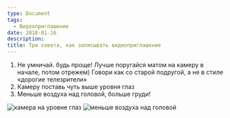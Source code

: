 ```yaml
---
type: Document
tags:
  - Видеоприглашение
date: 2018-01-16
description: 
title: Три совета, как записывать видеоприглашение
---
```


1. Не умничай. будь проще! Лучше поругайся матом на камеру в начале, потом отрежем) Говори как со старой подругой, а не в стиле «дорогие телезрители»
2. Камеру поставь чуть выше уровня глаз
3. Меньше воздуха над головой, больше груди!

![камера на уровне глаз](https://pp.userapi.com/c638628/v638628820/10afb/NcUUjov-bJg.jpg)
![меньше воздуха над головой](https://pp.userapi.com/c638628/v638628811/f4be/pUOqyd3wM2c.jpg)
